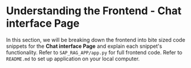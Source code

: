 # Understanding the Frontend - Chat interface Page

In this section, we will be breaking down the frontend into bite sized code snippets for the **Chat interface Page** and explain each snippet's functionality. Refer to ``SAP_RAG_APP/app.py`` for full frontend code. Refer to ``README.md`` to set up application on your local computer. 